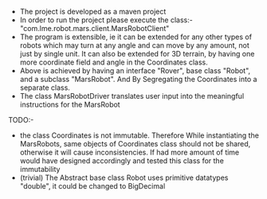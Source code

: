 * The project is developed as a maven project
* In order to run the project please execute the class:-
         "com.lme.robot.mars.client.MarsRobotClient"
* The program is extensible, ie it can be extended for any other types
of robots which may turn at any angle and can move by any amount, not just
by single unit. It can also be extended for 3D terrain, by having one more coordinate field and angle in the Coordinates class.
* Above is achieved by having an interface "Rover", base class "Robot", and a subclass "MarsRobot". And By Segregating the Coordinates into a separate class.
* The class MarsRobotDriver translates user input into the meaningful instructions for the MarsRobot



TODO:-
* the class Coordinates is not immutable. Therefore While instantiating
the MarsRobots, same objects of Coordinates class should not be shared, otherwise it will cause inconsistencies.
If had more amount of time would have designed accordingly and tested this class for the immutability
* (trivial) The Abstract base class Robot uses primitive datatypes "double", it could be changed to BigDecimal
